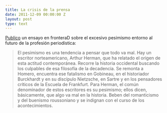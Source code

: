 ```yaml
---
title: La crisis de la prensa
date: 2011-12-09 00:00:00 Z
layout: post
type: text
---
```


[Publico](http://www.fronterad.com/?q=crisis-prensa-analisis-pesimismo) un ensayo en fronteraD sobre el excesivo pesimismo entorno al futuro de la profesión periodística:
> El pesimismo es una tendencia a pensar que todo va mal. Hay un escritor norteamericano, Arthur Herman, que ha relatado el origen de esta actitud contemporánea. Recorre la historia occidental buscando los culpables de esa filosofía de la decadencia. Se remonta a Homero, encuentra ese fatalismo en Gobineau, en el historiador Burckhardt y en su discípulo Nietzsche, en Sartre y en los pensadores críticos de la Escuela de Frankfurt. Para Herman, el común denominador de estos escritores es su pesimismo; ellos dicen, básicamente, que algo va mal en la historia. Beben del romanticismo y del buenismo roussoniano y se indignan con el curso de los acontecimientos.

